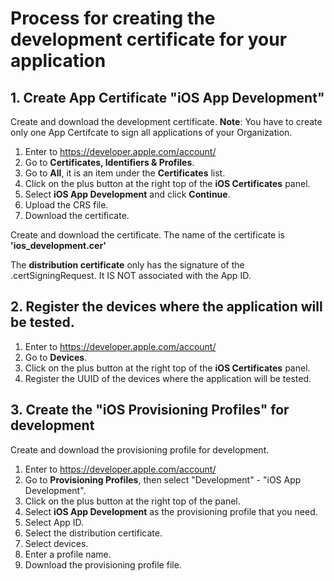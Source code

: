 # Process for creating the development certificate for your application

## 1. Create App Certificate "iOS App Development"
Create and download the development certificate.
**Note**: You have to create only one App Certifcate to sign all applications of your Organization.

1. Enter to https://developer.apple.com/account/
2. Go to **Certificates, Identifiers & Profiles**.
3. Go to **All**, it is an item under the **Certificates** list.
4. Click on the plus button at the right top of the **iOS Certificates** panel.
5. Select **iOS App Development** and click **Continue**.
5. Upload the CRS file.
6. Download the certificate.

Create and download the certificate.
The name of the certificate is **'ios_development.cer'**

The **distribution certificate** only has the signature of the .certSigningRequest.
It IS NOT associated with the App ID.

## 2. Register the devices where the application will be tested.
1. Enter to https://developer.apple.com/account/
2. Go to **Devices**.
3. Click on the plus button at the right top of the **iOS Certificates** panel.
4. Register the UUID of the devices where the application will be tested.

## 3. Create the "iOS Provisioning Profiles" for development
Create and download the provisioning profile for development.

1. Enter to https://developer.apple.com/account/
2. Go to **Provisioning Profiles**, then select "Development" - "iOS App Development".
3. Click on the plus button at the right top of the panel.
4. Select **iOS App Development** as the provisioning profile that you need.
5. Select App ID.
6. Select the distribution certificate.
7. Select devices.
8. Enter a profile name.
9. Download the provisioning profile file.
